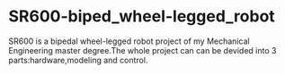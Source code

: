 # SR600-biped_wheel-legged_robot
SR600 is a bipedal wheel-legged robot project of my Mechanical Engineering master degree.The whole project can can be devided into 3 parts:hardware,modeling and control.
